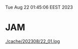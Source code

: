 Tue Aug 22 01:45:06 EEST 2023
# JAM
<a href='./cache/202308/22_01.log'>./cache/202308/22_01.log</a>
